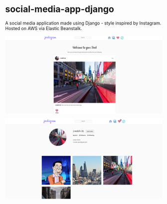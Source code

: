 # social-media-app-django
A social media application made using Django - style inspired by Instagram. Hosted on AWS via Elastic Beanstalk.


![](static/images/website-feed.PNG)


![](static/images/website-profile.PNG)
